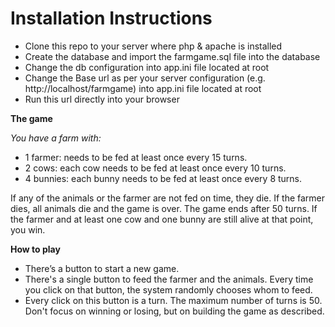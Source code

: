 # Installation Instructions
- Clone this repo to your server where php & apache is installed
- Create the database and import the farmgame.sql file into the database
- Change the db configuration into app.ini file located at root
- Change the Base url as per your server configuration (e.g. http://localhost/farmgame) into app.ini file located at root
- Run this url directly into your browser


**The game**

*You have a farm with:*

- 1 farmer: needs to be fed at least once every 15 turns.
- 2 cows: each cow needs to be fed at least once every 10 turns.
- 4 bunnies: each bunny needs to be fed at least once every 8 turns.

If any of the animals or the farmer are not fed on time, they die. 
If the farmer dies, all animals die and the game is over.
The game ends after 50 turns. If the farmer and at least one cow and one bunny are still alive at that point, you win.

**How to play**

- There’s a button to start a new game.
- There's a single button to feed the farmer and the animals. Every time you click on that button, the system randomly chooses whom to feed. 
- Every click on this button is a turn. The maximum number of turns is 50. Don't focus on winning or losing, but on building the game as described.

